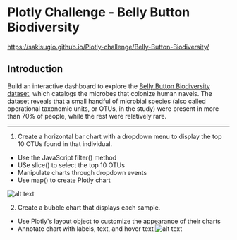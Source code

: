# Plotly Challenge - Belly Button Biodiversity

https://sakisugio.github.io/Plotly-challenge/Belly-Button-Biodiversity/

## Introduction
Build an interactive dashboard to explore the [Belly Button Biodiversity dataset], which catalogs the microbes that colonize human navels.
The dataset reveals that a small handful of microbial species (also called operational taxonomic units, or OTUs, in the study) were present in more than 70% of people, while the rest were relatively rare.

---
1. Create a horizontal bar chart with a dropdown menu to display the top 10 OTUs found in that individual.
* Use the JavaScript filter() method
* USe slice() to select the top 10 OTUs
* Manipulate charts through dropdown events 
* Use map() to create Plotly chart

![alt text](https://github.com/SakiSugio/Plotly-challenge/blob/main/images/plotly_hw_1.png)

2. Create a bubble chart that displays each sample.
* Use Plotly's layout object to customize the appearance of their charts
* Annotate chart with labels, text, and hover text
![alt text](https://github.com/SakiSugio/Plotly-challenge/blob/main/images/plotly_hw_2.png)





[Belly Button Biodiversity dataset]: http://robdunnlab.com/projects/belly-button-biodiversity/
